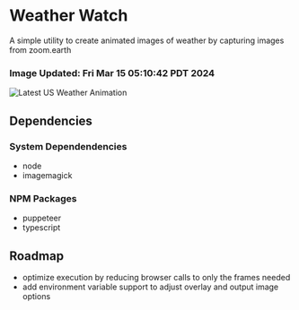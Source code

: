 # Weather Watch

A simple utility to create animated images of weather by capturing images from zoom.earth

### Image Updated: Fri Mar 15 05:10:42 PDT 2024

![Latest US Weather Animation](animations/2024-03-15.webp)

## Dependencies
### System Dependendencies
* node
* imagemagick
### NPM Packages
* puppeteer
* typescript

## Roadmap
* optimize execution by reducing browser calls to only the frames needed
* add environment variable support to adjust overlay and output image options
